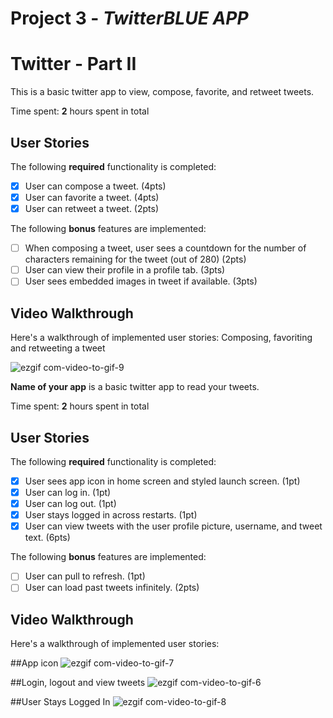 # Project 3 - *TwitterBLUE APP*

# Twitter - Part II

This is a basic twitter app to view, compose, favorite, and retweet tweets.

Time spent: **2** hours spent in total

## User Stories

The following **required** functionality is completed:

- [X] User can compose a tweet. (4pts)
- [X] User can favorite a tweet. (4pts)
- [X] User can retweet a tweet. (2pts)

The following **bonus** features are implemented:

- [ ] When composing a tweet, user sees a countdown for the number of characters remaining for the tweet (out of 280) (2pts)
- [ ] User can view their profile in a profile tab. (3pts)
- [ ] User sees embedded images in tweet if available. (3pts)

## Video Walkthrough

Here's a walkthrough of implemented user stories:
Composing, favoriting and retweeting a tweet

![ezgif com-video-to-gif-9](https://user-images.githubusercontent.com/75585027/135788107-be92e7c4-db56-4268-8e0c-942efb33ff52.gif)






**Name of your app** is a basic twitter app to read your tweets.

Time spent: **2** hours spent in total

## User Stories

The following **required** functionality is completed:

- [X] User sees app icon in home screen and styled launch screen. (1pt)
- [X] User can log in. (1pt)
- [X] User can log out. (1pt)
- [X] User stays logged in across restarts. (1pt)
- [X] User can view tweets with the user profile picture, username, and tweet text. (6pts)

The following **bonus** features are implemented:

- [ ] User can pull to refresh. (1pt)
- [ ] User can load past tweets infinitely. (2pts)

## Video Walkthrough

Here's a walkthrough of implemented user stories:

##App icon
![ezgif com-video-to-gif-7](https://user-images.githubusercontent.com/75585027/134843086-e09e1dec-6a2e-420d-b173-e980dbd40449.gif)


##Login, logout and view tweets
![ezgif com-video-to-gif-6](https://user-images.githubusercontent.com/75585027/134843081-73c8dd8c-262e-45d0-ba82-b95bd7ee050b.gif)

##User Stays Logged In
![ezgif com-video-to-gif-8](https://user-images.githubusercontent.com/75585027/135175897-d46b2382-7d00-4244-8618-0a74ddc98f73.gif)

